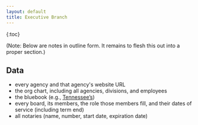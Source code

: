 ```yaml
---
layout: default
title: Executive Branch
---
```


{:toc}

(Note: Below are notes in outline form. It remains to flesh this out into a proper section.)

## Data

* every agency and that agency's website URL
* the org chart, including all agencies, divisions, and employees
* the bluebook (e.g., [Tennessee’s](http://en.wikipedia.org/wiki/Tennessee_Blue_Book))
* every board, its members, the role those members fill, and their dates of service (including term end)
* all notaries (name, number, start date, expiration date)
